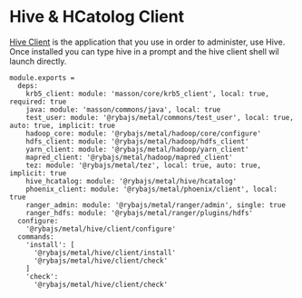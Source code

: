 
# Hive & HCatolog Client

[Hive Client](https://cwiki.apache.org/confluence/display/Hive/HiveClient) is the application that you use in order to administer, use Hive.
Once installed you can type hive in a prompt and the hive client shell wil launch directly.

    module.exports =
      deps:
        krb5_client: module: 'masson/core/krb5_client', local: true, required: true
        java: module: 'masson/commons/java', local: true
        test_user: module: '@rybajs/metal/commons/test_user', local: true, auto: true, implicit: true
        hadoop_core: module: '@rybajs/metal/hadoop/core/configure'
        hdfs_client: module: '@rybajs/metal/hadoop/hdfs_client'
        yarn_client: module: '@rybajs/metal/hadoop/yarn_client'
        mapred_client: '@rybajs/metal/hadoop/mapred_client'
        tez: module: '@rybajs/metal/tez', local: true, auto: true, implicit: true
        hive_hcatalog: module: '@rybajs/metal/hive/hcatalog'
        phoenix_client: module: '@rybajs/metal/phoenix/client', local: true
        ranger_admin: module: '@rybajs/metal/ranger/admin', single: true
        ranger_hdfs: module: '@rybajs/metal/ranger/plugins/hdfs'
      configure:
        '@rybajs/metal/hive/client/configure'
      commands:
        'install': [
          '@rybajs/metal/hive/client/install'
          '@rybajs/metal/hive/client/check'
        ]
        'check':
          '@rybajs/metal/hive/client/check'
